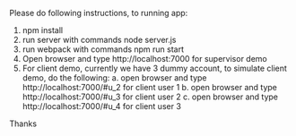 Please do following instructions, to running app:

1. npm install
2. run server with commands node server.js
3. run webpack with commands npm run start
4. Open browser and type http://localhost:7000 for supervisor demo
5. For client demo, currently we have 3 dummy account, to simulate client demo, do the following:
	a. open browser and type http://localhost:7000/#u_2 for client user 1
	b. open browser and type http://localhost:7000/#u_3 for client user 2
	c. open browser and type http://localhost:7000/#u_4 for client user 3


Thanks
	